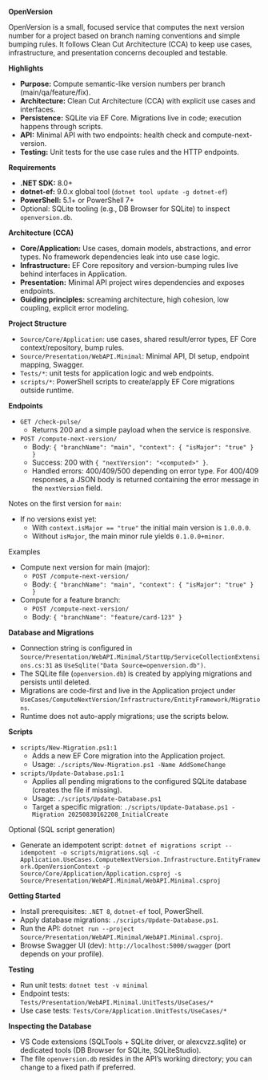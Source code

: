 **OpenVersion**

OpenVersion is a small, focused service that computes the next version number for a project based on branch naming conventions and simple bumping rules. It follows Clean Cut Architecture (CCA) to keep use cases, infrastructure, and presentation concerns decoupled and testable.

**Highlights**
- **Purpose:** Compute semantic-like version numbers per branch (main/qa/feature/fix).
- **Architecture:** Clean Cut Architecture (CCA) with explicit use cases and interfaces.
- **Persistence:** SQLite via EF Core. Migrations live in code; execution happens through scripts.
- **API:** Minimal API with two endpoints: health check and compute-next-version.
- **Testing:** Unit tests for the use case rules and the HTTP endpoints.

**Requirements**
- **.NET SDK:** 8.0+
- **dotnet-ef:** 9.0.x global tool (`dotnet tool update -g dotnet-ef`)
- **PowerShell:** 5.1+ or PowerShell 7+
- Optional: SQLite tooling (e.g., DB Browser for SQLite) to inspect `openversion.db`.

**Architecture (CCA)**
- **Core/Application:** Use cases, domain models, abstractions, and error types. No framework dependencies leak into use case logic.
- **Infrastructure:** EF Core repository and version-bumping rules live behind interfaces in Application.
- **Presentation:** Minimal API project wires dependencies and exposes endpoints.
- **Guiding principles:** screaming architecture, high cohesion, low coupling, explicit error modeling.

**Project Structure**
- `Source/Core/Application`: use cases, shared result/error types, EF Core context/repository, bump rules.
- `Source/Presentation/WebAPI.Minimal`: Minimal API, DI setup, endpoint mapping, Swagger.
- `Tests/*`: unit tests for application logic and web endpoints.
- `scripts/*`: PowerShell scripts to create/apply EF Core migrations outside runtime.

**Endpoints**
- `GET /check-pulse/`
  - Returns 200 and a simple payload when the service is responsive.
- `POST /compute-next-version/`
  - Body: `{ "branchName": "main", "context": { "isMajor": "true" } }`
  - Success: 200 with `{ "nextVersion": "<computed>" }`.
  - Handled errors: 400/409/500 depending on error type. For 400/409 responses, a JSON body is returned containing the error message in the `nextVersion` field.

Notes on the first version for `main`:
- If no versions exist yet:
  - With `context.isMajor == "true"` the initial main version is `1.0.0.0`.
  - Without `isMajor`, the main minor rule yields `0.1.0.0+minor`.

Examples
- Compute next version for main (major):
  - `POST /compute-next-version/`
  - Body: `{ "branchName": "main", "context": { "isMajor": "true" } }`
- Compute for a feature branch:
  - `POST /compute-next-version/`
  - Body: `{ "branchName": "feature/card-123" }`

**Database and Migrations**
- Connection string is configured in `Source/Presentation/WebAPI.Minimal/StartUp/ServiceCollectionExtensions.cs:31` as `UseSqlite("Data Source=openversion.db")`.
- The SQLite file (`openversion.db`) is created by applying migrations and persists until deleted.
- Migrations are code-first and live in the Application project under `UseCases/ComputeNextVersion/Infrastructure/EntityFramework/Migrations`.
- Runtime does not auto-apply migrations; use the scripts below.

**Scripts**
- `scripts/New-Migration.ps1:1`
  - Adds a new EF Core migration into the Application project.
  - Usage: `./scripts/New-Migration.ps1 -Name AddSomeChange`
- `scripts/Update-Database.ps1:1`
  - Applies all pending migrations to the configured SQLite database (creates the file if missing).
  - Usage: `./scripts/Update-Database.ps1`
  - Target a specific migration: `./scripts/Update-Database.ps1 -Migration 20250830162208_InitialCreate`

Optional (SQL script generation)
- Generate an idempotent script: `dotnet ef migrations script --idempotent -o scripts/migrations.sql -c Application.UseCases.ComputeNextVersion.Infrastructure.EntityFramework.OpenVersionContext -p Source/Core/Application/Application.csproj -s Source/Presentation/WebAPI.Minimal/WebAPI.Minimal.csproj`

**Getting Started**
- Install prerequisites: `.NET 8`, `dotnet-ef` tool, PowerShell.
- Apply database migrations: `./scripts/Update-Database.ps1`.
- Run the API: `dotnet run --project Source/Presentation/WebAPI.Minimal/WebAPI.Minimal.csproj`.
- Browse Swagger UI (dev): `http://localhost:5000/swagger` (port depends on your profile).

**Testing**
- Run unit tests: `dotnet test -v minimal`
- Endpoint tests: `Tests/Presentation/WebAPI.Minimal.UnitTests/UseCases/*`
- Use case tests: `Tests/Core/Application.UnitTests/UseCases/*`

**Inspecting the Database**
- VS Code extensions (SQLTools + SQLite driver, or alexcvzz.sqlite) or dedicated tools (DB Browser for SQLite, SQLiteStudio).
- The file `openversion.db` resides in the API’s working directory; you can change to a fixed path if preferred.

